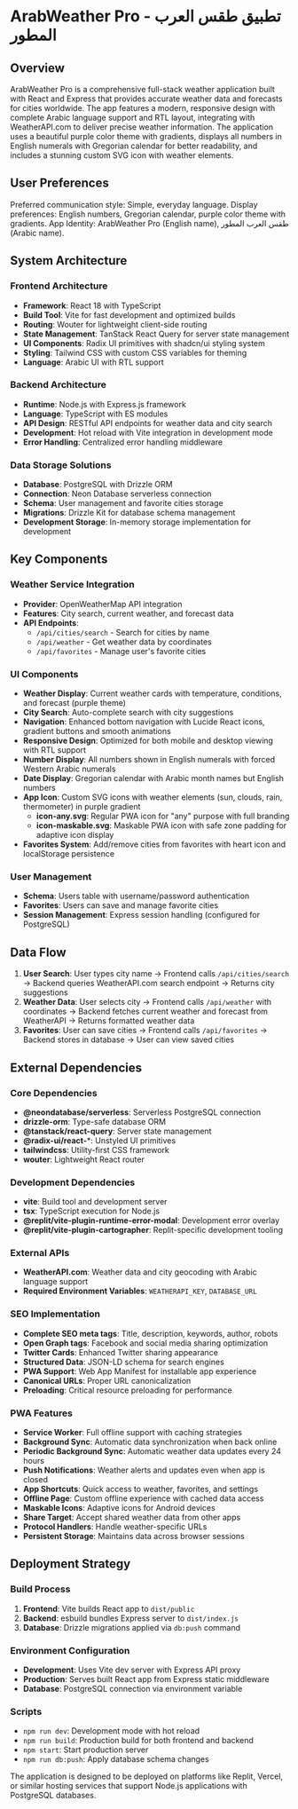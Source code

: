 # ArabWeather Pro - تطبيق طقس العرب المطور

## Overview

ArabWeather Pro is a comprehensive full-stack weather application built with React and Express that provides accurate weather data and forecasts for cities worldwide. The app features a modern, responsive design with complete Arabic language support and RTL layout, integrating with WeatherAPI.com to deliver precise weather information. The application uses a beautiful purple color theme with gradients, displays all numbers in English numerals with Gregorian calendar for better readability, and includes a stunning custom SVG icon with weather elements.

## User Preferences

Preferred communication style: Simple, everyday language.
Display preferences: English numbers, Gregorian calendar, purple color theme with gradients.
App Identity: ArabWeather Pro (English name), طقس العرب المطور (Arabic name).

## System Architecture

### Frontend Architecture
- **Framework**: React 18 with TypeScript
- **Build Tool**: Vite for fast development and optimized builds
- **Routing**: Wouter for lightweight client-side routing
- **State Management**: TanStack React Query for server state management
- **UI Components**: Radix UI primitives with shadcn/ui styling system
- **Styling**: Tailwind CSS with custom CSS variables for theming
- **Language**: Arabic UI with RTL support

### Backend Architecture
- **Runtime**: Node.js with Express.js framework
- **Language**: TypeScript with ES modules
- **API Design**: RESTful API endpoints for weather data and city search
- **Development**: Hot reload with Vite integration in development mode
- **Error Handling**: Centralized error handling middleware

### Data Storage Solutions
- **Database**: PostgreSQL with Drizzle ORM
- **Connection**: Neon Database serverless connection
- **Schema**: User management and favorite cities storage
- **Migrations**: Drizzle Kit for database schema management
- **Development Storage**: In-memory storage implementation for development

## Key Components

### Weather Service Integration
- **Provider**: OpenWeatherMap API integration
- **Features**: City search, current weather, and forecast data
- **API Endpoints**: 
  - `/api/cities/search` - Search for cities by name
  - `/api/weather` - Get weather data by coordinates
  - `/api/favorites` - Manage user's favorite cities

### UI Components
- **Weather Display**: Current weather cards with temperature, conditions, and forecast (purple theme)
- **City Search**: Auto-complete search with city suggestions
- **Navigation**: Enhanced bottom navigation with Lucide React icons, gradient buttons and smooth animations
- **Responsive Design**: Optimized for both mobile and desktop viewing with RTL support
- **Number Display**: All numbers shown in English numerals with forced Western Arabic numerals
- **Date Display**: Gregorian calendar with Arabic month names but English numbers
- **App Icon**: Custom SVG icons with weather elements (sun, clouds, rain, thermometer) in purple gradient
  - **icon-any.svg**: Regular PWA icon for "any" purpose with full branding
  - **icon-maskable.svg**: Maskable PWA icon with safe zone padding for adaptive icon display
- **Favorites System**: Add/remove cities from favorites with heart icon and localStorage persistence

### User Management
- **Schema**: Users table with username/password authentication
- **Favorites**: Users can save and manage favorite cities
- **Session Management**: Express session handling (configured for PostgreSQL)

## Data Flow

1. **User Search**: User types city name → Frontend calls `/api/cities/search` → Backend queries WeatherAPI.com search endpoint → Returns city suggestions
2. **Weather Data**: User selects city → Frontend calls `/api/weather` with coordinates → Backend fetches current weather and forecast from WeatherAPI → Returns formatted weather data
3. **Favorites**: User can save cities → Frontend calls `/api/favorites` → Backend stores in database → User can view saved cities

## External Dependencies

### Core Dependencies
- **@neondatabase/serverless**: Serverless PostgreSQL connection
- **drizzle-orm**: Type-safe database ORM
- **@tanstack/react-query**: Server state management
- **@radix-ui/react-***: Unstyled UI primitives
- **tailwindcss**: Utility-first CSS framework
- **wouter**: Lightweight React router

### Development Dependencies
- **vite**: Build tool and development server
- **tsx**: TypeScript execution for Node.js
- **@replit/vite-plugin-runtime-error-modal**: Development error overlay
- **@replit/vite-plugin-cartographer**: Replit-specific development tooling

### External APIs
- **WeatherAPI.com**: Weather data and city geocoding with Arabic language support
- **Required Environment Variables**: `WEATHERAPI_KEY`, `DATABASE_URL`

### SEO Implementation
- **Complete SEO meta tags**: Title, description, keywords, author, robots
- **Open Graph tags**: Facebook and social media sharing optimization
- **Twitter Cards**: Enhanced Twitter sharing appearance
- **Structured Data**: JSON-LD schema for search engines
- **PWA Support**: Web App Manifest for installable app experience
- **Canonical URLs**: Proper URL canonicalization
- **Preloading**: Critical resource preloading for performance

### PWA Features
- **Service Worker**: Full offline support with caching strategies
- **Background Sync**: Automatic data synchronization when back online
- **Periodic Background Sync**: Automatic weather data updates every 24 hours
- **Push Notifications**: Weather alerts and updates even when app is closed
- **App Shortcuts**: Quick access to weather, favorites, and settings
- **Offline Page**: Custom offline experience with cached data access
- **Maskable Icons**: Adaptive icons for Android devices
- **Share Target**: Accept shared weather data from other apps
- **Protocol Handlers**: Handle weather-specific URLs
- **Persistent Storage**: Maintains data across browser sessions

## Deployment Strategy

### Build Process
1. **Frontend**: Vite builds React app to `dist/public`
2. **Backend**: esbuild bundles Express server to `dist/index.js`
3. **Database**: Drizzle migrations applied via `db:push` command

### Environment Configuration
- **Development**: Uses Vite dev server with Express API proxy
- **Production**: Serves built React app from Express static middleware
- **Database**: PostgreSQL connection via environment variable

### Scripts
- `npm run dev`: Development mode with hot reload
- `npm run build`: Production build for both frontend and backend
- `npm start`: Start production server
- `npm run db:push`: Apply database schema changes

The application is designed to be deployed on platforms like Replit, Vercel, or similar hosting services that support Node.js applications with PostgreSQL databases.